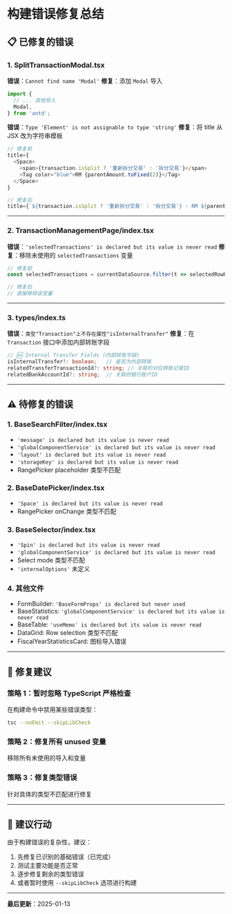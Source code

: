 # 构建错误修复总结

## 📋 已修复的错误

### 1. SplitTransactionModal.tsx
**错误**：`Cannot find name 'Modal'`
**修复**：添加 `Modal` 导入
```typescript
import {
  // ... 其他导入
  Modal,
} from 'antd';
```

**错误**：`Type 'Element' is not assignable to type 'string'`
**修复**：将 title 从 JSX 改为字符串模板
```typescript
// 修复前
title={
  <Space>
    <span>{transaction.isSplit ? '重新拆分交易' : '拆分交易'}</span>
    <Tag color="blue">RM {parentAmount.toFixed(2)}</Tag>
  </Space>
}

// 修复后
title={`${transaction.isSplit ? '重新拆分交易' : '拆分交易'} - RM ${parentAmount.toFixed(2)}`}
```

---

### 2. TransactionManagementPage/index.tsx
**错误**：`'selectedTransactions' is declared but its value is never read`
**修复**：移除未使用的 `selectedTransactions` 变量
```typescript
// 修复前
const selectedTransactions = currentDataSource.filter(t => selectedRowKeys.includes(t.id));

// 修复后
// 直接移除该变量
```

---

### 3. types/index.ts
**错误**：`类型"Transaction"上不存在属性"isInternalTransfer"`
**修复**：在 `Transaction` 接口中添加内部转账字段
```typescript
// 🆕 Internal Transfer Fields (内部转账字段)
isInternalTransfer?: boolean;   // 是否为内部转账
relatedTransferTransactionId?: string; // 关联的对应转账记录ID
relatedBankAccountId?: string;  // 关联的银行账户ID
```

---

## ⚠️ 待修复的错误

### 1. BaseSearchFilter/index.tsx
- `'message' is declared but its value is never read`
- `'globalComponentService' is declared but its value is never read`
- `'layout' is declared but its value is never read`
- `'storageKey' is declared but its value is never read`
- RangePicker placeholder 类型不匹配

### 2. BaseDatePicker/index.tsx
- `'Space' is declared but its value is never read`
- RangePicker onChange 类型不匹配

### 3. BaseSelector/index.tsx
- `'Spin' is declared but its value is never read`
- `'globalComponentService' is declared but its value is never read`
- Select mode 类型不匹配
- `'internalOptions'` 未定义

### 4. 其他文件
- FormBuilder: `'BaseFormProps' is declared but never used`
- BaseStatistics: `'globalComponentService' is declared but its value is never read`
- BaseTable: `'useMemo' is declared but its value is never read`
- DataGrid: Row selection 类型不匹配
- FiscalYearStatisticsCard: 图标导入错误

---

## 📝 修复建议

### 策略 1：暂时忽略 TypeScript 严格检查
在构建命令中禁用某些错误类型：
```bash
tsc --noEmit --skipLibCheck
```

### 策略 2：修复所有 unused 变量
移除所有未使用的导入和变量

### 策略 3：修复类型错误
针对具体的类型不匹配进行修复

---

## 🚀 建议行动

由于构建错误的复杂性，建议：
1. 先修复已识别的基础错误（已完成）
2. 测试主要功能是否正常
3. 逐步修复剩余的类型错误
4. 或者暂时使用 `--skipLibCheck` 选项进行构建

---

**最后更新**：2025-01-13

